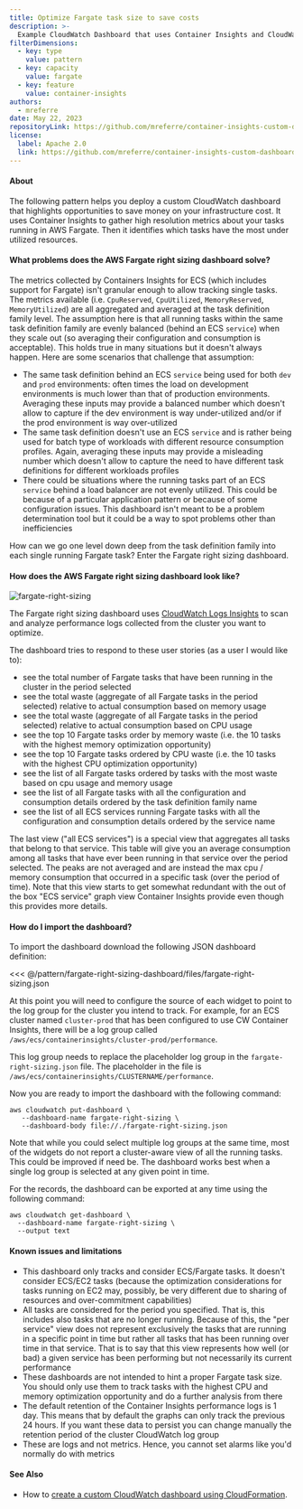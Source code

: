 ```yaml
---
title: Optimize Fargate task size to save costs
description: >-
  Example CloudWatch Dashboard that uses Container Insights and CloudWatch Log Insights queries to identify AWS Fargate tasks that are sized too large
filterDimensions:
  - key: type
    value: pattern
  - key: capacity
    value: fargate
  - key: feature
    value: container-insights
authors:
  - mreferre
date: May 22, 2023
repositoryLink: https://github.com/mreferre/container-insights-custom-dashboards
license:
  label: Apache 2.0
  link: https://github.com/mreferre/container-insights-custom-dashboards/blob/master/LICENSE
---
```


#### About

The following pattern helps you deploy a custom CloudWatch dashboard that highlights opportunities to save money on your infrastructure cost. It uses Container Insights to gather high resolution metrics about your tasks running in AWS Fargate. Then it identifies which tasks have the most under utilized resources.

#### What problems does the AWS Fargate right sizing dashboard solve?

The metrics collected by Containers Insights for ECS (which includes support for Fargate) isn't granular enough to allow tracking single tasks. The metrics available (i.e. `CpuReserved`, `CpuUtilized`, `MemoryReserved`, `MemoryUtilized`) are all aggregated and averaged at the task definition family level. The assumption here is that all running tasks within the same task definition family are evenly balanced (behind an ECS `service`) when they scale out (so averaging their configuration and consumption is acceptable). This holds true in many situations but it doesn't always happen. Here are some scenarios that challenge that assumption:

- The same task definition behind an ECS `service` being used for both `dev` and `prod` environments: often times the load on development environments is much lower than that of production environments. Averaging these inputs may provide a balanced number which doesn't allow to capture if the dev environment is way under-utilized and/or if the prod environment is way over-utilized
- The same task definition doesn't use an ECS `service` and is rather being used for batch type of workloads with different resource consumption profiles. Again, averaging these inputs may provide a misleading number which doesn't allow to capture the need to have different task definitions for different workloads profiles
- There could be situations where the running tasks part of an ECS `service` behind a load balancer are not evenly utilized. This could be because of a particular application pattern or because of some configuration issues. This dashboard isn't meant to be a problem determination tool but it could be a way to spot problems other than inefficiencies

How can we go one level down deep from the task definition family into each single running Fargate task? Enter the Fargate right sizing dashboard.

#### How does the AWS Fargate right sizing dashboard look like?

![fargate-right-sizing](files/fargate-right-sizing.png)

The Fargate right sizing dashboard uses [CloudWatch Logs Insights](https://docs.aws.amazon.com/AmazonCloudWatch/latest/logs/AnalyzingLogData.html) to scan and analyze performance logs collected from the cluster you want to optimize.

The dashboard tries to respond to these user stories (as a user I would like to):
- see the total number of Fargate tasks that have been running in the cluster in the period selected
- see the total waste (aggregate of all Fargate tasks in the period selected) relative to actual consumption based on memory usage
- see the total waste (aggregate of all Fargate tasks in the period selected) relative to actual consumption based on CPU usage
- see the top 10 Fargate tasks order by memory waste (i.e. the 10 tasks with the highest memory optimization opportunity)
- see the top 10 Fargate tasks ordered by CPU waste (i.e. the 10 tasks with the highest CPU optimization opportunity)
- see the list of all Fargate tasks ordered by tasks with the most waste based on cpu usage and memory usage
- see the list of all Fargate tasks with all the configuration and consumption details ordered by the task definition family name
- see the list of all ECS services running Fargate tasks with all the configuration and consumption details ordered by the service name

The last view ("all ECS services") is a special view that aggregates all tasks that belong to that service. This table will give you an average consumption among all tasks that have ever been running in that service over the period selected. The peaks are not averaged and are instead the max cpu / memory consumption that occurred in a specific task (over the period of time). Note that this view starts to get somewhat redundant with the out of the box "ECS service" graph view Container Insights provide even though this provides more details.

#### How do I import the dashboard?

To import the dashboard download the following JSON dashboard definition:

<<< @/pattern/fargate-right-sizing-dashboard/files/fargate-right-sizing.json

At this point you will need to configure the source of each widget to point to the log group for the cluster you intend to track. For example, for an ECS cluster named `cluster-prod` that has been configured to use CW Container Insights, there will be a log group called `/aws/ecs/containerinsights/cluster-prod/performance`.

This log group needs to replace the placeholder log group in the `fargate-right-sizing.json` file. The placeholder in the file is `/aws/ecs/containerinsights/CLUSTERNAME/performance`.

Now you are ready to import the dashboard with the following command:
```shell
aws cloudwatch put-dashboard \
   --dashboard-name fargate-right-sizing \
   --dashboard-body file://./fargate-right-sizing.json
```

Note that while you could select multiple log groups at the same time, most of the widgets do not report a cluster-aware view of all the running tasks. This could be improved if need be. The dashboard works best when a single log group is selected at any given point in time.

For the records, the dashboard can be exported at any time using the following command:
```
aws cloudwatch get-dashboard \
  --dashboard-name fargate-right-sizing \
  --output text
```

#### Known issues and limitations

- This dashboard only tracks and consider ECS/Fargate tasks. It doesn't consider ECS/EC2 tasks (because the optimization considerations for tasks running on EC2 may, possibly, be very different due to sharing of resources and over-commitment capabilities)
- All tasks are considered for the period you specified. That is, this includes also tasks that are no longer running. Because of this, the "per service" view does not represent exclusively the tasks that are running in a specific point in time but rather all tasks that has been running over time in that service. That is to say that this view represents how well (or bad) a given service has been performing but not necessarily its current performance
- These dashboards are not intended to hint a proper Fargate task size. You should only use them to track tasks with the highest CPU and memory optimization opportunity and do a further analysis from there
- The default retention of the Container Insights performance logs is 1 day. This means that by default the graphs can only track the previous 24 hours. If you want these data to persist you can change manually the retention period of the cluster CloudWatch log group
- These are logs and not metrics. Hence, you cannot set alarms like you'd normally do with metrics

#### See Also

- How to [create a custom CloudWatch dashboard using CloudFormation](ecs-service-dashboard-cloudformation).